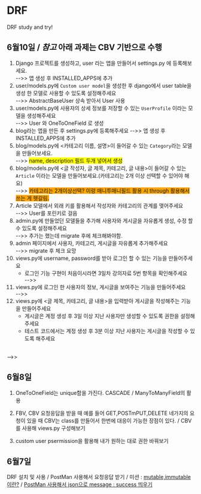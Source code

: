 # DRF
DRF study and try!

## 6월10일 / *참고* 아래 과제는 CBV 기반으로 수행

1. Django 프로젝트를 생성하고, user 라는 앱을 만들어서 settings.py 에 등록해보세요.<br>
-->> 앱 생성 후 INSTALLED_APPS에 추가
2. user/models.py에 `Custom user model`을 생성한 후 django에서 user table을 생성 한 모델로 사용할 수 있도록 설정해주세요<br>
-->> AbstractBaseUser 상속 받아서 User 사용
3. user/models.py에 사용자의 상세 정보를 저장할 수 있는 `UserProfile` 이라는 모델을 생성해주세요<br>
-->> User 와 OneToOneField 로 생성
4. blog라는 앱을 만든 후 settings.py에 등록해주세요
-->> 앱 생성 후 INSTALLED_APPS에 추가
5. blog/models.py에 <카테고리 이름, 설명>이 들어갈 수 있는 `Category`라는 모델을 만들어보세요.<br>
-->> <span style='background-color:yellow'>name, description 필드 두개 넣어서 생성</span>
6. blog/models.py에 <글 작성자, 글 제목, 카테고리, 글 내용>이 들어갈 수 있는 `Article` 이라는 모델을 만들어보세요.(카테고리는 2개 이상 선택할 수 있어야 해요)<br>
-->> <span style='background-color:orange'>카테고리는 2개이상선택? 이랑 매니투매니필드 활용 시 through 활용해서 쓰는 게 헷갈림.</span>
7. Article 모델에서 외래 키를 활용해서 작성자와 카테고리의 관계를 맺어주세요<br>
-->> User를 포린키로 걸음
8. admin.py에 만들었던 모델들을 추가해 사용자와 게시글을 자유롭게 생성, 수정 할 수 있도록 설정해주세요<br>
-->> 추가는 했는데 migrate 후에 체크해봐야함.
9. admin 페이지에서 사용자, 카테고리, 게시글을 자유롭게 추가해주세요<br>
-->> migrate 후 체크 요망
10. views.py에 username, password를 받아 로그인 할 수 있는 기능을 만들어주세요
    - 로그인 기능 구현이 처음이시라면 3일차 강의자료 5번 항목을 확인해주세요<br>
-->> 
11. views.py에 로그인 한 사용자의 정보, 게시글을 보여주는 기능을 만들어주세요<br>
-->> 
12. views.py에 <글 제목, 카테고리, 글 내용>을 입력받아 게시글을 작성해주는 기능을 만들어주세요
    - 게시글은 계정 생성 후 3일 이상 지난 사용자만 생성할 수 있도록 권한을 설정해주세요
    - 테스트 코드에서는 계정 생성 후 3분 이상 지난 사용자는 게시글을 작성할 수 있도록 해주세요
<br>
-->> 

## 6월8일
1. OneToOneField는 unique함을 가진다. CASCADE / ManyToManyField의 활용

2. FBV, CBV 요청응답을 받을 때 예를 들어  GET,POSTmPUT,DELETE 네가지의 요청이 있을 때 CBV는 class를 만들어서 한번에 대응이 가능한 장점이 있다. / CBV를 사용해 views.py 구성해보기

3. custom user psermission을 활용해 내가 원하는 대로 권한 바꿔보기

## 6월7일
DRF 설치 및 사용 / PostMan 사용해서 요청응답 받기 / 미션 : [mutable,immutable이란?](https://velog.io/@ecec1023/mutable-immutable) / [PostMan 사용해서 json으로 message : success 띄우기](https://velog.io/@ecec1023/DRF-%EC%84%A4%EC%B9%98%ED%95%98%EA%B3%A0-POST-MAN%EC%9C%BC%EB%A1%9C-JsonResponse-%EB%B0%9B%EA%B8%B0)
